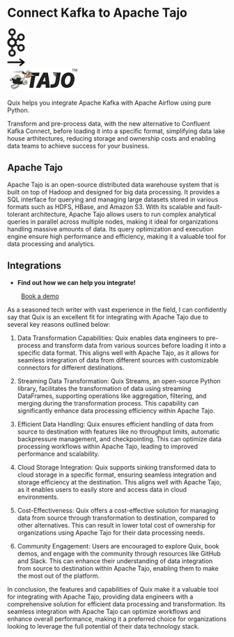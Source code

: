 # Connect Kafka to Apache Tajo

<div class="connect-images cards blog-grid-card" markdown>
<div>
<img src="../images/kafka_logo.png" width="40px" />
</div>
<div>
<img src="../images/arrow.svg" width="40px" />
</div>
<div>
<img src="./images/apache-tajo_1.jpg" />
</div>
</div>

Quix helps you integrate Apache Kafka with Apache Airflow using pure Python.

Transform and pre-process data, with the new alternative to Confluent Kafka Connect, before loading it into a specific format, simplifying data lake house arthitectures, reducing storage and ownership costs and enabling data teams to achieve success for your business.

## Apache Tajo

Apache Tajo is an open-source distributed data warehouse system that is built on top of Hadoop and designed for big data processing. It provides a SQL interface for querying and managing large datasets stored in various formats such as HDFS, HBase, and Amazon S3. With its scalable and fault-tolerant architecture, Apache Tajo allows users to run complex analytical queries in parallel across multiple nodes, making it ideal for organizations handling massive amounts of data. Its query optimization and execution engine ensure high performance and efficiency, making it a valuable tool for data processing and analytics.

## Integrations

<div class="grid cards" markdown>

- __Find out how we can help you integrate!__

    <a class="md-button md-button--primary" href="https://share.hsforms.com/1iW0TmZzKQMChk0lxd_tGiw4yjw2?__hstc=175542013.2303933fbd746c0ac86d9ccbe9bc9100.1728383268831.1729603416735.1729620918855.31&__hssc=175542013.1.1729620918855&__hsfp=2132701734" target="_blank" style="margin:.5rem;">Book a demo</a>

</div>


As a seasoned tech writer with vast experience in the field, I can confidently say that Quix is an excellent fit for integrating with Apache Tajo due to several key reasons outlined below:

1. Data Transformation Capabilities: Quix enables data engineers to pre-process and transform data from various sources before loading it into a specific data format. This aligns well with Apache Tajo, as it allows for seamless integration of data from different sources with customizable connectors for different destinations.

2. Streaming Data Transformation: Quix Streams, an open-source Python library, facilitates the transformation of data using streaming DataFrames, supporting operations like aggregation, filtering, and merging during the transformation process. This capability can significantly enhance data processing efficiency within Apache Tajo.

3. Efficient Data Handling: Quix ensures efficient handling of data from source to destination with features like no throughput limits, automatic backpressure management, and checkpointing. This can optimize data processing workflows within Apache Tajo, leading to improved performance and scalability.

4. Cloud Storage Integration: Quix supports sinking transformed data to cloud storage in a specific format, ensuring seamless integration and storage efficiency at the destination. This aligns well with Apache Tajo, as it enables users to easily store and access data in cloud environments.

5. Cost-Effectiveness: Quix offers a cost-effective solution for managing data from source through transformation to destination, compared to other alternatives. This can result in lower total cost of ownership for organizations using Apache Tajo for their data processing needs.

6. Community Engagement: Users are encouraged to explore Quix, book demos, and engage with the community through resources like GitHub and Slack. This can enhance their understanding of data integration from source to destination within Apache Tajo, enabling them to make the most out of the platform.

In conclusion, the features and capabilities of Quix make it a valuable tool for integrating with Apache Tajo, providing data engineers with a comprehensive solution for efficient data processing and transformation. Its seamless integration with Apache Tajo can optimize workflows and enhance overall performance, making it a preferred choice for organizations looking to leverage the full potential of their data technology stack.


